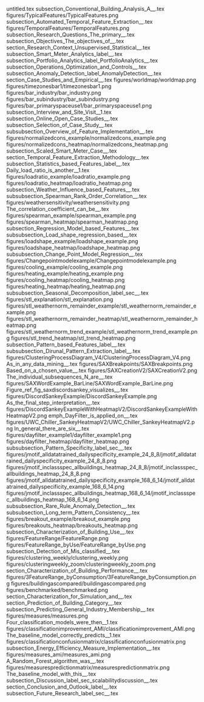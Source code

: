 untitled.tex
subsection_Conventional_Building_Analysis_A__.tex
figures/TypicalFeatures/TypicalFeatures.png
subsection_Automated_Temporal_Feature_Extraction__.tex
figures/TemporalFeatures/TemporalFeatures.png
subsection_Research_Questions_The_primary__.tex
subsection_Objectives_The_objectives_of__.tex
section_Research_Context_Unsupervised_Statistical__.tex
subsection_Smart_Meter_Analytics_label__.tex
subsection_Portfolio_Analytics_label_PortfolioAnalytics__.tex
subsection_Operations_Optimization_and_Controls__.tex
subsection_Anomaly_Detection_label_AnomalyDetection__.tex
section_Case_Studies_and_Empirical__.tex
figures/worldmap/worldmap.png
figures/timezonesbar1/timezonesbar1.png
figures/bar_industry/bar_industry.png
figures/bar_subindustry/bar_subindustry.png
figures/bar_primaryspaceuse1/bar_primaryspaceuse1.png
subsection_Interview_and_Site_Visit__1.tex
subsection_Online_Open_Case_Studies__.tex
subsection_Selection_of_Case_Study__.tex
subsubsection_Overview_of_Feature_Implementation__.tex
figures/normalizedcons_example/normalizedcons_example.png
figures/normalizedcons_heatmap/normalizedcons_heatmap.png
subsection_Scaled_Smart_Meter_Case__.tex
section_Temporal_Feature_Extraction_Methodology__.tex
subsection_Statistics_based_Features_label__.tex
Daily_load_ratio_is_another__1.tex
figures/loadratio_example/loadratio_example.png
figures/loadratio_heatmap/loadratio_heatmap.png
subsection_Weather_Influence_based_Features__.tex
subsubsection_Spearman_Rank_Order_Correlation__.tex
figures/weathersensitivity/weathersensitivity.png
The_correlation_coefficient_can_be__.tex
figures/spearman_example/spearman_example.png
figures/spearman_heatmap/spearman_heatmap.png
subsection_Regression_Model_based_Features__.tex
subsubsection_Load_shape_regression_based__.tex
figures/loadshape_example/loadshape_example.png
figures/loadshape_heatmap/loadshape_heatmap.png
subsubsection_Change_Point_Model_Regression__.tex
figures/Changepointmodelexample/Changepointmodelexample.png
figures/cooling_example/cooling_example.png
figures/heating_example/heating_example.png
figures/cooling_heatmap/cooling_heatmap.png
figures/heating_heatmap/heating_heatmap.png
subsubsection_Seasonal_Decomposition_label_sec__.tex
figures/stl_explanation/stl_explanation.png
figures/stl_weathernorm_remainder_example/stl_weathernorm_remainder_example.png
figures/stl_weathernorm_remainder_heatmap/stl_weathernorm_remainder_heatmap.png
figures/stl_weathernorm_trend_example/stl_weathernorm_trend_example.png
figures/stl_trend_heatmap/stl_trend_heatmap.png
subsection_Pattern_based_Features_label__.tex
subsubsection_Dirunal_Pattern_Extraction_label__.tex
figures/ClusteringProcessDiagram_V4/ClusteringProcessDiagram_V4.png
As_in_any_data_mining__.tex
figures/SAXBreakpoints/SAXBreakpoints.png
Based_on_a_chosen_value__.tex
figures/SAXCreationV2/SAXCreationV2.png
The_individual_subsequences_N_are__.tex
figures/SAXWordExample_BarLine/SAXWordExample_BarLine.png
Figure_ref_fig_saxdiscordsankey_visualizes__.tex
figures/DiscordSankeyExample/DiscordSankeyExample.png
As_the_final_step_interpretation__.tex
figures/DiscordSankeyExampleWithHeatmapV2/DiscordSankeyExampleWithHeatmapV2.png
emph_DayFilter_is_applied_on__.tex
figures/UWC_Chiller_SankeyHeatmapV2/UWC_Chiller_SankeyHeatmapV2.png
In_general_there_are_six__.tex
figures/dayfilter_example1/dayfilter_example1.png
figures/dayfilter_heatmap/dayfilter_heatmap.png
subsubsection_Pattern_Specificity_label_sec__.tex
figures/jmotif_alldatatrained_dailyspecificity_example_24_8_8/jmotif_alldatatrained_dailyspecificity_example_24_8_8.png
figures/jmotif_inclassspec_allbuildings_heatmap_24_8_8/jmotif_inclassspec_allbuildings_heatmap_24_8_8.png
figures/jmotif_alldatatrained_dailyspecificity_example_168_6_14/jmotif_alldatatrained_dailyspecificity_example_168_6_14.png
figures/jmotif_inclassspec_allbuildings_heatmap_168_6_14/jmotif_inclassspec_allbuildings_heatmap_168_6_14.png
subsubsection_Rare_Rule_Anomaly_Detection__.tex
subsubsection_Long_term_Pattern_Consistency__.tex
figures/breakout_example/breakout_example.png
figures/breakouts_heatmap/breakouts_heatmap.png
subsection_Characterization_of_Building_Use__.tex
figures/FeatureRange/FeatureRange.png
figures/FeatureRange_byUse/FeatureRange_byUse.png
subsection_Detection_of_Mis_classified__.tex
figures/clustering_weekly/clustering_weekly.png
figures/clusteringweekly_zoom/clusteringweekly_zoom.png
section_Characterization_of_Building_Performance__.tex
figures/3FeatureRange_byConsumption/3FeatureRange_byConsumption.png
figures/buildingascompared/buildingascompared.png
figures/benchmarked/benchmarked.png
section_Characterization_for_Simulation_and__.tex
section_Prediction_of_Building_Category__.tex
subsection_Predicting_General_Industry_Membership__.tex
figures/measures/measures.png
Four_classification_models_were_then__1.tex
figures/classificationimprovement_AMI/classificationimprovement_AMI.png
The_baseline_model_correctly_predicts__1.tex
figures/classificationconfusionmatrix/classificationconfusionmatrix.png
subsection_Energy_Efficiency_Measure_Implementation__.tex
figures/measures_ami/measures_ami.png
A_Random_Forest_algorithm_was__.tex
figures/measurespredictionmatrix/measurespredictionmatrix.png
The_baseline_model_with_this__.tex
subsection_Discussion_label_sec_scalabilitydiscussion__.tex
section_Conclusion_and_Outlook_label__.tex
subsection_Future_Research_label_sec__.tex